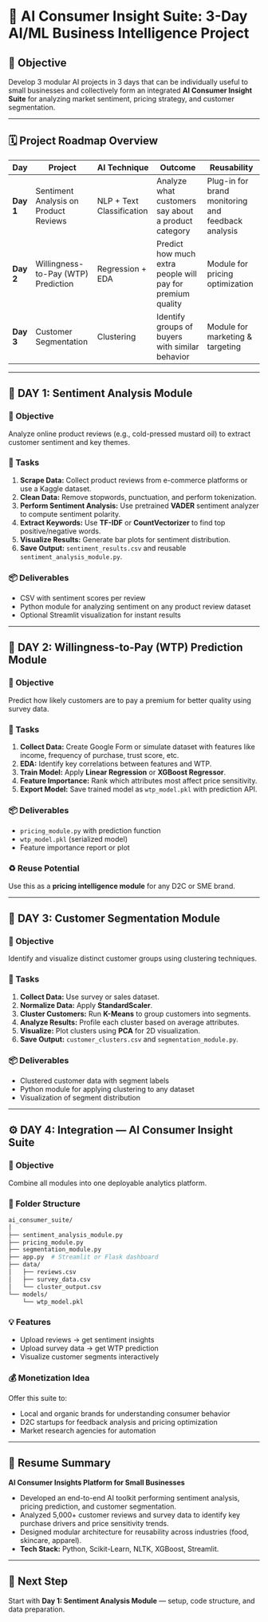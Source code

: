 # 🧠 AI Consumer Insight Suite: 3-Day AI/ML Business Intelligence Project

## 🎯 Objective

Develop 3 modular AI projects in 3 days that can be individually useful to small businesses and collectively form an integrated **AI Consumer Insight Suite** for analyzing market sentiment, pricing strategy, and customer segmentation.

---

## 🗓️ Project Roadmap Overview

| Day       | Project                               | AI Technique              | Outcome                                                    | Reusability                                        |
| --------- | ------------------------------------- | ------------------------- | ---------------------------------------------------------- | -------------------------------------------------- |
| **Day 1** | Sentiment Analysis on Product Reviews | NLP + Text Classification | Analyze what customers say about a product category        | Plug-in for brand monitoring and feedback analysis |
| **Day 2** | Willingness-to-Pay (WTP) Prediction   | Regression + EDA          | Predict how much extra people will pay for premium quality | Module for pricing optimization                    |
| **Day 3** | Customer Segmentation                 | Clustering                | Identify groups of buyers with similar behavior            | Module for marketing & targeting                   |

---

## 📅 DAY 1: Sentiment Analysis Module

### 🎯 Objective

Analyze online product reviews (e.g., cold-pressed mustard oil) to extract customer sentiment and key themes.

### 🧩 Tasks

1. **Scrape Data:** Collect product reviews from e-commerce platforms or use a Kaggle dataset.
2. **Clean Data:** Remove stopwords, punctuation, and perform tokenization.
3. **Perform Sentiment Analysis:** Use pretrained **VADER** sentiment analyzer to compute sentiment polarity.
4. **Extract Keywords:** Use **TF-IDF** or **CountVectorizer** to find top positive/negative words.
5. **Visualize Results:** Generate bar plots for sentiment distribution.
6. **Save Output:** `sentiment_results.csv` and reusable `sentiment_analysis_module.py`.

### 📦 Deliverables

* CSV with sentiment scores per review
* Python module for analyzing sentiment on any product review dataset
* Optional Streamlit visualization for instant results

---

## 📅 DAY 2: Willingness-to-Pay (WTP) Prediction Module

### 🎯 Objective

Predict how likely customers are to pay a premium for better quality using survey data.

### 🧩 Tasks

1. **Collect Data:** Create Google Form or simulate dataset with features like income, frequency of purchase, trust score, etc.
2. **EDA:** Identify key correlations between features and WTP.
3. **Train Model:** Apply **Linear Regression** or **XGBoost Regressor**.
4. **Feature Importance:** Rank which attributes most affect price sensitivity.
5. **Export Model:** Save trained model as `wtp_model.pkl` with prediction API.

### 📦 Deliverables

* `pricing_module.py` with prediction function
* `wtp_model.pkl` (serialized model)
* Feature importance report or plot

### ♻️ Reuse Potential

Use this as a **pricing intelligence module** for any D2C or SME brand.

---

## 📅 DAY 3: Customer Segmentation Module

### 🎯 Objective

Identify and visualize distinct customer groups using clustering techniques.

### 🧩 Tasks

1. **Collect Data:** Use survey or sales dataset.
2. **Normalize Data:** Apply **StandardScaler**.
3. **Cluster Customers:** Run **K-Means** to group customers into segments.
4. **Analyze Results:** Profile each cluster based on average attributes.
5. **Visualize:** Plot clusters using **PCA** for 2D visualization.
6. **Save Output:** `customer_clusters.csv` and `segmentation_module.py`.

### 📦 Deliverables

* Clustered customer data with segment labels
* Python module for applying clustering to any dataset
* Visualization of segment distribution

---

## ⚙️ DAY 4: Integration — AI Consumer Insight Suite

### 🎯 Objective

Combine all modules into one deployable analytics platform.

### 📁 Folder Structure

```bash
ai_consumer_suite/
│
├── sentiment_analysis_module.py
├── pricing_module.py
├── segmentation_module.py
├── app.py  # Streamlit or Flask dashboard
├── data/
│   ├── reviews.csv
│   ├── survey_data.csv
│   └── cluster_output.csv
└── models/
    └── wtp_model.pkl
```

### 💡 Features

* Upload reviews → get sentiment insights
* Upload survey data → get WTP prediction
* Visualize customer segments interactively

### 💰 Monetization Idea

Offer this suite to:

* Local and organic brands for understanding consumer behavior
* D2C startups for feedback analysis and pricing optimization
* Market research agencies for automation

---

## 🧾 Resume Summary

**AI Consumer Insights Platform for Small Businesses**

* Developed an end-to-end AI toolkit performing sentiment analysis, pricing prediction, and customer segmentation.
* Analyzed 5,000+ customer reviews and survey data to identify key purchase drivers and price sensitivity trends.
* Designed modular architecture for reusability across industries (food, skincare, apparel).
* **Tech Stack:** Python, Scikit-Learn, NLTK, XGBoost, Streamlit.

---

## 🚀 Next Step

Start with **Day 1: Sentiment Analysis Module** — setup, code structure, and data preparation.
